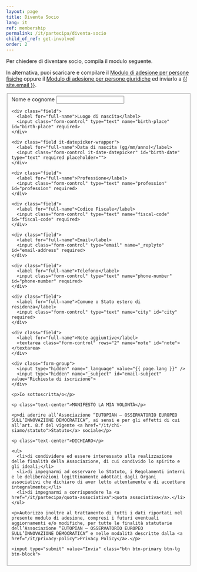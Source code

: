 ```yaml
---
layout: page
title: Diventa Socio
lang: it
ref: membership
permalink: /it/partecipa/diventa-socio
child_of_ref: get-involved
order: 2
---
```


Per chiedere di diventare socio, compila il modulo seguente.

In alternativa, puoi scaricare e compilare il [Modulo di adesione per persone fisiche](/assets/docs/eutopian-adesione-persone-fisiche.docx) oppure il [Modulo di adesione per persone giuridiche](/assets/docs/eutopian-adesione-persone-giuridiche.docx) ed inviarlo a <a href="mailto:{{ site.email }}">{{ site.email }}</a>.

<form id="fs-frm" name="registration-form" accept-charset="utf-8" action="https://formspree.io/f/xeqppkwv" method="post">
  <fieldset id="fs-frm-inputs">
    <div class="field">
      <label for="full-name">Nome e cognome</label>
      <input class="form-control" type="text" name="full-name" id="full-name" required>
    </div>

    <div class="field">
      <label for="full-name">Luogo di nascita</label>
      <input class="form-control" type="text" name="birth-place" id="birth-place" required>
    </div>

    <div class="field it-datepicker-wrapper">
      <label for="full-name">Data di nascita (gg/mm/anno)</label>
      <input class="form-control it-date-datepicker" id="birth-date" type="text" required placeholder="">
    </div>

    <div class="field">
      <label for="full-name">Professione</label>
      <input class="form-control" type="text" name="profession" id="profession" required>
    </div>

    <div class="field">
      <label for="full-name">Codice Fiscale</label>
      <input class="form-control" type="text" name="fiscal-code" id="fiscal-code" required>
    </div>

    <div class="field">
      <label for="full-name">Email</label>
      <input class="form-control" type="email" name="_replyto" id="email-address" required>
    </div>

    <div class="field">
      <label for="full-name">Telefono</label>
      <input class="form-control" type="text" name="phone-number" id="phone-number" required>
    </div>

    <div class="field">
      <label for="full-name">Comune o Stato estero di residenza</label>
      <input class="form-control" type="text" name="city" id="city" required>
    </div>

    <div class="field">
      <label for="full-name">Note aggiuntive</label>
      <textarea class="form-control" rows="2" name="note" id="note"></textarea>
    </div>

    <div class="form-group">
      <input type="hidden" name="_language" value="{{ page.lang }}" />
      <input type="hidden" name="_subject" id="email-subject" value="Richiesta di iscrizione">
    </div>

    <p>Io sottoscritta/o</p>

    <p class="text-center">MANIFESTO LA MIA VOLONTÀ</p>

    <p>di aderire all’Associazione “EUTOPIAN – OSSERVATORIO EUROPEO SULL’INNOVAZIONE DEMOCRATICA”, ai sensi e per gli effetti di cui all’art. 8.f del vigente <a href="/it/chi-siamo/statuto">Statuto</a> sociale</p>

    <p class="text-center">DICHIARO</p>

    <ul>
      <li>di condividere ed essere interessato alla realizzazione delle finalità della Associazione, di cui condivido lo spirito e gli ideali;</li>
      <li>di impegnarmi ad osservare lo Statuto, i Regolamenti interni e le deliberazioni legittimamente adottati dagli Organi associativi che dichiaro di aver letto attentamente e di accettare integralmente;</li>
      <li>di impegnarmi a corrispondere la <a href="/it/partecipa/quota-associativa">quota associativa</a>.</li>
    </ul>

    <p>Autorizzo inoltre al trattamento di tutti i dati riportati nel presente modulo di adesione, compresi i futuri eventuali aggiornamenti e/o modifiche, per tutte le finalità statutarie dell’Associazione “EUTOPIAN – OSSERVATORIO EUROPEO SULL’INNOVAZIONE DEMOCRATICA” e nelle modalità descritte dalla <a href="/it/privacy-policy">Privacy Policy</a>.</p>

    <input type="submit" value="Invia" class="btn btn-primary btn-lg btn-block">
  </fieldset>
</form>
